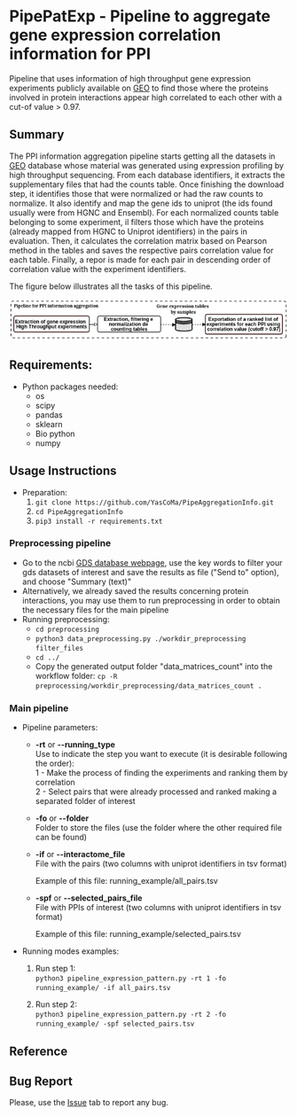 # PipePatExp - Pipeline to aggregate gene expression correlation information for PPI

Pipeline that uses information of high throughput gene expression experiments publicly available on [GEO](https://www.ncbi.nlm.nih.gov/geo/) to find those where the proteins involved in protein interactions appear high correlated to each other with a cut-of value > 0.97.

## Summary

The PPI information aggregation pipeline starts getting all the datasets in [GEO](https://www.ncbi.nlm.nih.gov/geo/) database whose material was generated using expression profiling by high throughput sequencing. From each database identifiers, it extracts the supplementary files that had the counts table. Once finishing the download step, it identifies those that were normalized or had the raw counts to normalize.  It also identify and map the gene ids to uniprot (the ids found usually were from HGNC and Ensembl). For each normalized counts table belonging to some experiment, il filters those which have the proteins (already mapped from HGNC to Uniprot identifiers) in the pairs in evaluation. Then, it calculates the correlation matrix based on Pearson method in the tables and saves the respective pairs correlation value for each table. Finally, a repor is made for each pair in descending order of correlation value with the experiment identifiers.

The figure below illustrates all the tasks of this pipeline.

<div style="text-align: center">
	<img src="pipeline.png" alt="pipeline"
	title="PPI information aggregation pipeline" width="550px" />
</div>

## Requirements:
* Python packages needed:
	- os
	- scipy
	- pandas
	- sklearn
	- Bio python
	- numpy

## Usage Instructions
* Preparation:
	1. ````git clone https://github.com/YasCoMa/PipeAggregationInfo.git````
	2. ````cd PipeAggregationInfo````
	3. ````pip3 install -r requirements.txt````

### Preprocessing pipeline
* Go to the ncbi [GDS database webpage](https://www.ncbi.nlm.nih.gov/gds), use the key words to filter your gds datasets of interest and save the results as file ("Send to" option), and choose "Summary (text)"
* Alternatively, we already saved the results concerning protein interactions, you may use them to run preprocessing in order to obtain the necessary files for the main pipeline
* Running preprocessing:
    - ````cd preprocessing````
    - ````python3 data_preprocessing.py ./workdir_preprocessing filter_files````
    - ````cd ../````
    - Copy the generated output folder "data_matrices_count" into the workflow folder: ````cp -R preprocessing/workdir_preprocessing/data_matrices_count .````

### Main pipeline

* Pipeline parameters:
	- __-rt__ or __--running_type__ <br>
		Use to indicate the step you want to execute (it is desirable following the order): <br>
		1 - Make the process of finding the experiments and ranking them by correlation <br>
		2 - Select pairs that were already processed and ranked making a separated folder of interest

	- __-fo__ or __--folder__ <br>
		Folder to store the files (use the folder where the other required file can be found)
	
	- __-if__ or __--interactome_file__ <br>
		File with the pairs (two columns with uniprot identifiers in tsv format)<br>
		
		Example of this file: running_example/all_pairs.tsv

	- __-spf__ or __--selected_pairs_file__ <br>
		File with PPIs of interest (two columns with uniprot identifiers in tsv format)<br>
		
		Example of this file: running_example/selected_pairs.tsv

* Running modes examples:
	1. Run step 1: <br>
	````python3 pipeline_expression_pattern.py -rt 1 -fo running_example/ -if all_pairs.tsv ````

	2. Run step 2: <br>
	````python3 pipeline_expression_pattern.py -rt 2 -fo running_example/ -spf selected_pairs.tsv ````

## Reference

## Bug Report
Please, use the [Issue](https://github.com/YasCoMa/PipeAggregationInfo/issues) tab to report any bug.
